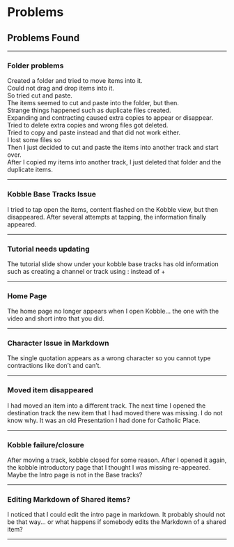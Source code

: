 # Problems
## Problems Found
***

### Folder problems
Created a folder and tried to move items into it.  
Could not drag and drop items into it.  
So tried cut and paste.  
The items seemed to cut and paste into the folder, but then.  
Strange things happened such as duplicate files created.  
Expanding and contracting caused extra copies to appear or disappear.  
Tried to delete extra copies and wrong files got deleted.  
Tried to copy and paste instead and that did not work either.  
I lost some files so    
Then I just decided to cut and paste the items into another track and start over.  
After I copied my items into another track, I just deleted that folder and the   duplicate items.  
***


### Kobble Base Tracks Issue
I tried to tap open the items, content flashed on the Kobble view, but then disappeared. After several attempts at tapping, the information finally appeared.
***

### Tutorial needs updating
The tutorial slide show under your kobble base tracks has old information such as creating a channel or track using : instead of +
***

### Home Page
The home page no longer appears when I open Kobble... the one with the video and short intro that you did.
***


### Character Issue in Markdown
The single quotation appears as a wrong character so you cannot type contractions like don’t and can’t.
***


### Moved item disappeared
I had moved an item into a different track. The next time I opened the destination track the new item that I had moved there was missing. I do not know why. It was an old Presentation I had done for Catholic Place.
***

### Kobble failure/closure
After moving a track, kobble closed for some reason. After I opened it again, the kobble introductory page that I thought I was missing re-appeared. Maybe the Intro page is not in the Base tracks?
***


### Editing Markdown of Shared items?
I noticed that I could edit the intro page in markdown. It probably should not be that way... or what happens if somebody edits the Markdown of a shared item?
***

